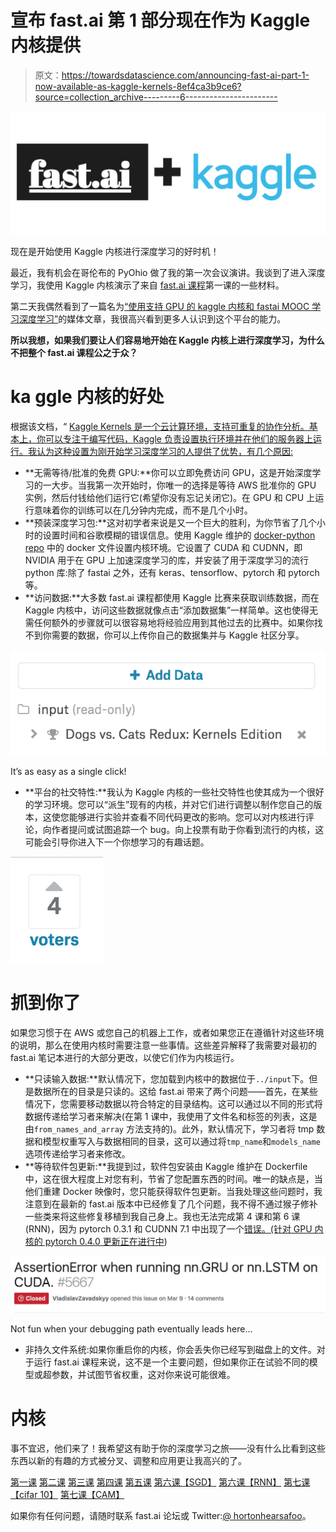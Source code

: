 # 宣布 fast.ai 第 1 部分现在作为 Kaggle 内核提供

> 原文：<https://towardsdatascience.com/announcing-fast-ai-part-1-now-available-as-kaggle-kernels-8ef4ca3b9ce6?source=collection_archive---------6----------------------->

![](img/ceb603394fbd76ddeb2c67a1404f30d4.png)

现在是开始使用 Kaggle 内核进行深度学习的好时机！

最近，我有机会在哥伦布的 PyOhio 做了我的第一次会议演讲。我谈到了进入深度学习，我使用 Kaggle 内核演示了来自 [fast.ai 课程](http://course.fast.ai/)第一课的一些材料。

第二天我偶然看到了一篇名为[“使用支持 GPU 的 kaggle 内核和 fastai MOOC 学习深度学习”](https://hackernoon.com/learn-deep-learning-with-gpu-enabled-kaggle-kernels-and-fastai-mooc-72fee41bb4b5)的媒体文章，我很高兴看到更多人认识到这个平台的能力。

**所以我想，如果我们要让人们容易地开始在 Kaggle 内核上进行深度学习，为什么不把整个 fast.ai 课程公之于众？**

# **ka ggle 内核的好处**

根据该文档，“ [Kaggle Kernels 是一个云计算环境，支持可重复的协作分析。基本上，你可以专注于编写代码，Kaggle 负责设置执行环境并在他们的服务器上运行。我认为这种设置为刚开始学习深度学习的人提供了优势，有几个原因:](https://www.kaggle.com/docs/kernels)

*   **无需等待/批准的免费 GPU:**你可以立即免费访问 GPU，这是开始深度学习的一大步。当我第一次开始时，你唯一的选择是等待 AWS 批准你的 GPU 实例，然后付钱给他们运行它(希望你没有忘记关闭它)。在 GPU 和 CPU 上运行意味着你的训练可以在几分钟内完成，而不是几个小时。
*   **预装深度学习包:**这对初学者来说是又一个巨大的胜利，为你节省了几个小时的设置时间和谷歌模糊的错误信息。使用 Kaggle 维护的 [docker-python repo](https://github.com/Kaggle/docker-python) 中的 docker 文件设置内核环境。它设置了 CUDA 和 CUDNN，即 NVIDIA 用于在 GPU 上加速深度学习的库，并安装了用于深度学习的流行 python 库:除了 fastai 之外，还有 keras、tensorflow、pytorch 和 pytorch 等。
*   **访问数据:**大多数 fast.ai 课程都使用 Kaggle 比赛来获取训练数据，而在 Kaggle 内核中，访问这些数据就像点击“添加数据集”一样简单。这也使得无需任何额外的步骤就可以很容易地将经验应用到其他过去的比赛中。如果你找不到你需要的数据，你可以上传你自己的数据集并与 Kaggle 社区分享。

![](img/dceb237ee9906fd9b53025501d5c5edd.png)

It’s as easy as a single click!

*   **平台的社交特性:**我认为 Kaggle 内核的一些社交特性也使其成为一个很好的学习环境。您可以“派生”现有的内核，并对它们进行调整以制作您自己的版本，这使您能够进行实验并查看不同代码更改的影响。您可以对内核进行评论，向作者提问或试图追踪一个 bug。向上投票有助于你看到流行的内核，这可能会引导你进入下一个你想学习的有趣话题。

![](img/d8ca49d21a46ea4b18cb54525af9dcbf.png)

# **抓到你了**

如果您习惯于在 AWS 或您自己的机器上工作，或者如果您正在遵循针对这些环境的说明，那么在使用内核时需要注意一些事情。这些差异解释了我需要对最初的 fast.ai 笔记本进行的大部分更改，以使它们作为内核运行。

*   **只读输入数据:**默认情况下，您加载到内核中的数据位于`../input`下。但是数据所在的目录是只读的。这给 fast.ai 带来了两个问题——首先，在某些情况下，您需要移动数据以符合特定的目录结构。这可以通过以不同的形式将数据传递给学习者来解决(在第 1 课中，我使用了文件名和标签的列表，这是由`from_names_and_array` 方法支持的)。此外，默认情况下，学习者将 tmp 数据和模型权重写入与数据相同的目录，这可以通过将`tmp_name`和`models_name`选项传递给学习者来修改。
*   **等待软件包更新:**我提到过，软件包安装由 Kaggle 维护在 Dockerfile 中，这在很大程度上对您有利，节省了您配置东西的时间。唯一的缺点是，当他们重建 Docker 映像时，您只能获得软件包更新。当我处理这些问题时，我注意到在最新的 fast.ai 版本中已经修复了几个问题，我不得不通过猴子修补一些类来将这些修复移植到我自己身上。我也无法完成第 4 课和第 6 课(RNN)，因为 pytorch 0.3.1 和 CUDNN 7.1 中出现了一个[错误。(针对 GPU 内核的 pytorch 0.4.0 更新正在进行中](https://github.com/pytorch/pytorch/issues/5667))

![](img/00093631be3aa41c6d8ac3248db3f6e3.png)

Not fun when your debugging path eventually leads here…

*   非持久文件系统:如果你重启你的内核，你会丢失你已经写到磁盘上的文件。对于运行 fast.ai 课程来说，这不是一个主要问题，但如果你正在试验不同的模型或超参数，并试图节省权重，这对你来说可能很难。

# **内核**

事不宜迟，他们来了！我希望这有助于你的深度学习之旅——没有什么比看到这些东西以新的有趣的方式被分叉、调整和应用更让我高兴的了。

[第一课](https://www.kaggle.com/hortonhearsafoo/fast-ai-lesson-1)
[第二课](https://www.kaggle.com/hortonhearsafoo/fast-ai-lesson-2) [第三课](https://www.kaggle.com/hortonhearsafoo/fast-ai-lesson-3) [第四课](https://www.kaggle.com/hortonhearsafoo/fast-ai-lesson-4)
[第五课](https://www.kaggle.com/hortonhearsafoo/fast-ai-lesson-5)
[第六课【SGD】](https://www.kaggle.com/hortonhearsafoo/fast-ai-lesson-6-sgd)
[第六课【RNN】](https://www.kaggle.com/hortonhearsafoo/fast-ai-lesson-6-rnn) [第七课【cifar 10】](https://www.kaggle.com/hortonhearsafoo/fast-ai-lesson-7-cifar10)
[第七课【CAM】](https://www.kaggle.com/hortonhearsafoo/fast-ai-lesson-7-cam)

如果你有任何问题，请随时联系 fast.ai 论坛或 Twitter:[@ hortonhearsafoo](https://twitter.com/hortonhearsafoo)。